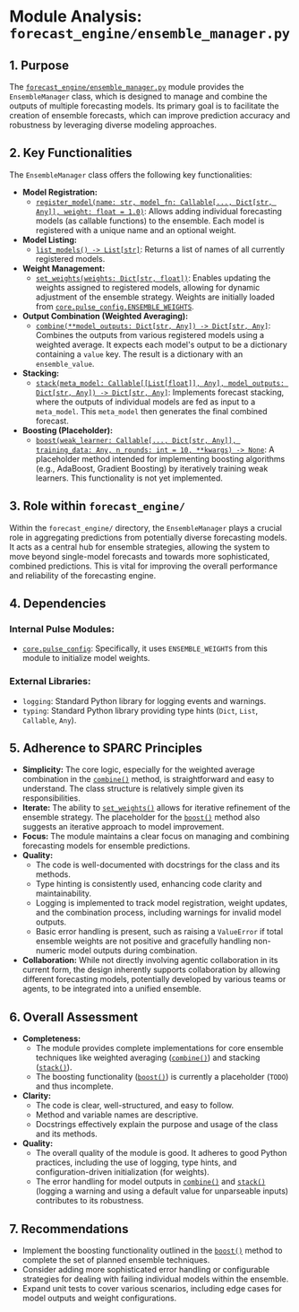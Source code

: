 # Module Analysis: `forecast_engine/ensemble_manager.py`

## 1. Purpose

The [`forecast_engine/ensemble_manager.py`](forecast_engine/ensemble_manager.py:1) module provides the `EnsembleManager` class, which is designed to manage and combine the outputs of multiple forecasting models. Its primary goal is to facilitate the creation of ensemble forecasts, which can improve prediction accuracy and robustness by leveraging diverse modeling approaches.

## 2. Key Functionalities

The `EnsembleManager` class offers the following key functionalities:

*   **Model Registration:**
    *   [`register_model(name: str, model_fn: Callable[..., Dict[str, Any]], weight: float = 1.0)`](forecast_engine/ensemble_manager.py:21): Allows adding individual forecasting models (as callable functions) to the ensemble. Each model is registered with a unique name and an optional weight.
*   **Model Listing:**
    *   [`list_models() -> List[str]`](forecast_engine/ensemble_manager.py:29): Returns a list of names of all currently registered models.
*   **Weight Management:**
    *   [`set_weights(weights: Dict[str, float])`](forecast_engine/ensemble_manager.py:33): Enables updating the weights assigned to registered models, allowing for dynamic adjustment of the ensemble strategy. Weights are initially loaded from [`core.pulse_config.ENSEMBLE_WEIGHTS`](core/pulse_config.py:7).
*   **Output Combination (Weighted Averaging):**
    *   [`combine(**model_outputs: Dict[str, Any]) -> Dict[str, Any]`](forecast_engine/ensemble_manager.py:44): Combines the outputs from various registered models using a weighted average. It expects each model's output to be a dictionary containing a `value` key. The result is a dictionary with an `ensemble_value`.
*   **Stacking:**
    *   [`stack(meta_model: Callable[[List[float]], Any], model_outputs: Dict[str, Any]) -> Dict[str, Any]`](forecast_engine/ensemble_manager.py:71): Implements forecast stacking, where the outputs of individual models are fed as input to a `meta_model`. This `meta_model` then generates the final combined forecast.
*   **Boosting (Placeholder):**
    *   [`boost(weak_learner: Callable[..., Dict[str, Any]], training_data: Any, n_rounds: int = 10, **kwargs) -> None`](forecast_engine/ensemble_manager.py:93): A placeholder method intended for implementing boosting algorithms (e.g., AdaBoost, Gradient Boosting) by iteratively training weak learners. This functionality is not yet implemented.

## 3. Role within `forecast_engine/`

Within the `forecast_engine/` directory, the `EnsembleManager` plays a crucial role in aggregating predictions from potentially diverse forecasting models. It acts as a central hub for ensemble strategies, allowing the system to move beyond single-model forecasts and towards more sophisticated, combined predictions. This is vital for improving the overall performance and reliability of the forecasting engine.

## 4. Dependencies

### Internal Pulse Modules:

*   [`core.pulse_config`](core/pulse_config.py:1): Specifically, it uses `ENSEMBLE_WEIGHTS` from this module to initialize model weights.

### External Libraries:

*   `logging`: Standard Python library for logging events and warnings.
*   `typing`: Standard Python library providing type hints (`Dict`, `List`, `Callable`, `Any`).

## 5. Adherence to SPARC Principles

*   **Simplicity:** The core logic, especially for the weighted average combination in the [`combine()`](forecast_engine/ensemble_manager.py:44) method, is straightforward and easy to understand. The class structure is relatively simple given its responsibilities.
*   **Iterate:** The ability to [`set_weights()`](forecast_engine/ensemble_manager.py:33) allows for iterative refinement of the ensemble strategy. The placeholder for the [`boost()`](forecast_engine/ensemble_manager.py:93) method also suggests an iterative approach to model improvement.
*   **Focus:** The module maintains a clear focus on managing and combining forecasting models for ensemble predictions.
*   **Quality:**
    *   The code is well-documented with docstrings for the class and its methods.
    *   Type hinting is consistently used, enhancing code clarity and maintainability.
    *   Logging is implemented to track model registration, weight updates, and the combination process, including warnings for invalid model outputs.
    *   Basic error handling is present, such as raising a `ValueError` if total ensemble weights are not positive and gracefully handling non-numeric model outputs during combination.
*   **Collaboration:** While not directly involving agentic collaboration in its current form, the design inherently supports collaboration by allowing different forecasting models, potentially developed by various teams or agents, to be integrated into a unified ensemble.

## 6. Overall Assessment

*   **Completeness:**
    *   The module provides complete implementations for core ensemble techniques like weighted averaging ([`combine()`](forecast_engine/ensemble_manager.py:44)) and stacking ([`stack()`](forecast_engine/ensemble_manager.py:71)).
    *   The boosting functionality ([`boost()`](forecast_engine/ensemble_manager.py:93)) is currently a placeholder (`TODO`) and thus incomplete.
*   **Clarity:**
    *   The code is clear, well-structured, and easy to follow.
    *   Method and variable names are descriptive.
    *   Docstrings effectively explain the purpose and usage of the class and its methods.
*   **Quality:**
    *   The overall quality of the module is good. It adheres to good Python practices, including the use of logging, type hints, and configuration-driven initialization (for weights).
    *   The error handling for model outputs in [`combine()`](forecast_engine/ensemble_manager.py:44) and [`stack()`](forecast_engine/ensemble_manager.py:71) (logging a warning and using a default value for unparseable inputs) contributes to its robustness.

## 7. Recommendations

*   Implement the boosting functionality outlined in the [`boost()`](forecast_engine/ensemble_manager.py:93) method to complete the set of planned ensemble techniques.
*   Consider adding more sophisticated error handling or configurable strategies for dealing with failing individual models within the ensemble.
*   Expand unit tests to cover various scenarios, including edge cases for model outputs and weight configurations.